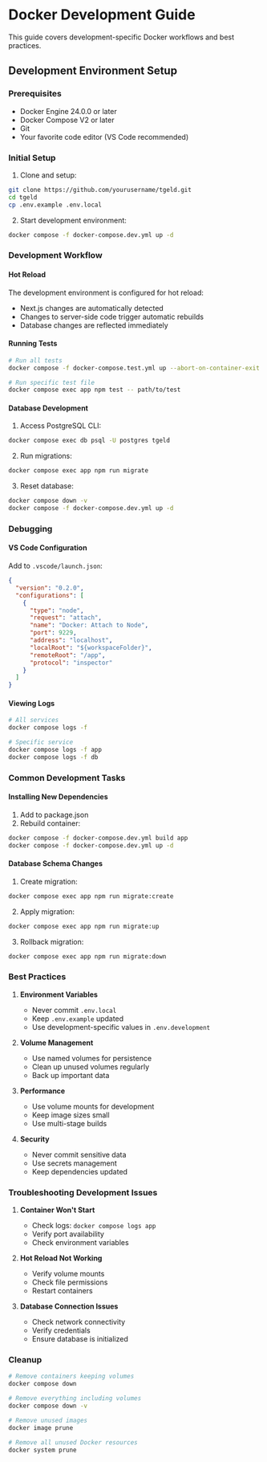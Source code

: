 # Docker Development Guide

This guide covers development-specific Docker workflows and best practices.

## Development Environment Setup

### Prerequisites

- Docker Engine 24.0.0 or later
- Docker Compose V2 or later
- Git
- Your favorite code editor (VS Code recommended)

### Initial Setup

1. Clone and setup:

```bash
git clone https://github.com/yourusername/tgeld.git
cd tgeld
cp .env.example .env.local
```

2. Start development environment:

```bash
docker compose -f docker-compose.dev.yml up -d
```

### Development Workflow

#### Hot Reload

The development environment is configured for hot reload:

- Next.js changes are automatically detected
- Changes to server-side code trigger automatic rebuilds
- Database changes are reflected immediately

#### Running Tests

```bash
# Run all tests
docker compose -f docker-compose.test.yml up --abort-on-container-exit

# Run specific test file
docker compose exec app npm test -- path/to/test
```

#### Database Development

1. Access PostgreSQL CLI:

```bash
docker compose exec db psql -U postgres tgeld
```

2. Run migrations:

```bash
docker compose exec app npm run migrate
```

3. Reset database:

```bash
docker compose down -v
docker compose -f docker-compose.dev.yml up -d
```

### Debugging

#### VS Code Configuration

Add to `.vscode/launch.json`:

```json
{
  "version": "0.2.0",
  "configurations": [
    {
      "type": "node",
      "request": "attach",
      "name": "Docker: Attach to Node",
      "port": 9229,
      "address": "localhost",
      "localRoot": "${workspaceFolder}",
      "remoteRoot": "/app",
      "protocol": "inspector"
    }
  ]
}
```

#### Viewing Logs

```bash
# All services
docker compose logs -f

# Specific service
docker compose logs -f app
docker compose logs -f db
```

### Common Development Tasks

#### Installing New Dependencies

1. Add to package.json
2. Rebuild container:

```bash
docker compose -f docker-compose.dev.yml build app
docker compose -f docker-compose.dev.yml up -d
```

#### Database Schema Changes

1. Create migration:

```bash
docker compose exec app npm run migrate:create
```

2. Apply migration:

```bash
docker compose exec app npm run migrate:up
```

3. Rollback migration:

```bash
docker compose exec app npm run migrate:down
```

### Best Practices

1. **Environment Variables**

   - Never commit `.env.local`
   - Keep `.env.example` updated
   - Use development-specific values in `.env.development`

2. **Volume Management**

   - Use named volumes for persistence
   - Clean up unused volumes regularly
   - Back up important data

3. **Performance**

   - Use volume mounts for development
   - Keep image sizes small
   - Use multi-stage builds

4. **Security**
   - Never commit sensitive data
   - Use secrets management
   - Keep dependencies updated

### Troubleshooting Development Issues

1. **Container Won't Start**

   - Check logs: `docker compose logs app`
   - Verify port availability
   - Check environment variables

2. **Hot Reload Not Working**

   - Verify volume mounts
   - Check file permissions
   - Restart containers

3. **Database Connection Issues**
   - Check network connectivity
   - Verify credentials
   - Ensure database is initialized

### Cleanup

```bash
# Remove containers keeping volumes
docker compose down

# Remove everything including volumes
docker compose down -v

# Remove unused images
docker image prune

# Remove all unused Docker resources
docker system prune
```
